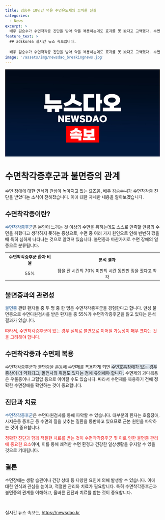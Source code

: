 ```yaml
---
title: 김승수 10년간 먹은 수면유도제의 끔찍한 진실
categories:
  - News
excerpt: >
  배우 김승수가 수면착각증 진단을 받아 약을 복용하는데도 효과를 못 봤다고 고백했다. 수면 전문 병원을 찾아 검사를 받은 결과, 잠을 잔 시간의 70% 미만만 잔 것으로 생각하는 수면착각증후군을 앓고 있다고 밝혀졌다. 수면착각증후군은 실제 잠 잔 시간을 인식하지 못하고 수면부족으로 착각해 계속적으로 수면제를 복용하는 경우, 불면증이나 호흡장애를 유발할 수 있으며, 이로 인해 우울증이나 고혈압 등 다른 질환을 유발할 위험이 있다.
feature_text: >
  ## adskorea 실시간 뉴스 속보입니다.

  배우 김승수가 수면착각증 진단을 받아 약을 복용하는데도 효과를 못 봤다고 고백했다. 수면 전문 병원을 찾아 검사를 받은 결과, 잠을 잔 시간의 70% 미만만 잔 것으로 생각하는 수면착각증후군을 앓고 있다고 밝혀졌다. 수면착각증후군은 실제 잠 잔 시간을 인식하지 못하고 수면부족으로 착각해 계속적으로 수면제를 복용하는 경우, 불면증이나 호흡장애를 유발할 수 있으며, 이로 인해 우울증이나 고혈압 등 다른 질환을 유발할 위험이 있다.
image: '/assets/img/newsdao_breakingnews.jpg'
---
```


<p><img src="/assets/img/newsdao_breakingnews.jpg" alt="adskorea 속보" /></p>

<h1>수면착각증후군과 불면증의 관계</h1>

<p data-ke-size="size16">수면 장애에 대한 인식과 관심이 높아지고 있는 요즈음, 배우 김승수씨가 수면착각증 진단을 받았다는 소식이 전해졌습니다. 이에 대한 자세한 내용을 알아보겠습니다.</p>

<h2 data-ke-size="size26">수면착각증이란?</h2>

<p><span style="color: #1a5490;">수면착각증후군</span>은 본인이 느끼는 것 이상의 수면을 취하는데도 스스로 만족할 만큼의 수면을 취했다고 생각하지 못하는 증상으로, 수면 중 여러 가지 원인으로 인해 빈번히 깼을 때 특히 심하게 나타나는 것으로 알려져 있습니다. 불면증과 마찬가지로 수면 장애의 일종으로 분류됩니다.</p>

<table>
    <tr>
        <td style="text-align: center;"><b>수면착각증후군 환자 비율</b></td>
        <td style="text-align: center;"><b>분석 결과</b></td>
    </tr>
    <tr>
        <td style="text-align: center;">55%</td>
        <td style="text-align: center;">잠을 잔 시간의 70% 미만의 시간 동안만 잠을 잤다고 착각</td>
    </tr>
</table>

<h2 data-ke-size="size26">불면증과의 관련성</h2>

<p><span style="color: #1a5490;">불면증</span> 관련 환자들 중 두 명 중 한 명은 수면착각증후군을 경험한다고 합니다. 만성 불면증으로 수면다원검사를 받은 환자들 중 55%가 수면착각증후군을 앓고 있다는 분석 결과가 있습니다.</p>

<p><span style="color: #ee2323;">따라서, 수면착각증후군이 있는 경우 실제로 불면으로 이어질 가능성이 매우 크다는 것을 고려해야 합니다.</span></p>

<h2 data-ke-size="size26">수면착각증과 수면제 복용</h2>

<p>수면착각증후군과 불면증을 혼동해 수면제를 복용하게 되면 <span style="background-color: #21538527;">수면호흡장애가 있는 경우 증상이 더 악화되고, 돌연사의 위험도 있다는 점에 유의해야 합니다.</span> 수면제의 과다복용은 우울증이나 고혈압 등으로 이어질 수도 있습니다. 따라서 수면제를 복용하기 전에 정확한 수면장애를 확인하는 것이 중요합니다.</p>

<h2 data-ke-size="size26">진단과 치료</h2>

<p><span style="color: #1a5490;">수면착각증후군</span>은 수면다원검사를 통해 파악할 수 있습니다. 대부분의 환자는 호흡장애, 사지운동 증후군 등 수면의 질을 낮추는 질환을 동반하고 있으므로 근본 원인을 파악하는 것이 중요합니다.</p>

<p><span style="color: #ee2323;">정확한 진단과 함께 적절한 치료를 받는 것이 수면착각증후군 및 이로 인한 불면증 관리에 중요한 요소</span>이며, 이를 통해 쾌적한 수면 환경과 건강한 일상생활을 유지할 수 있을 것으로 기대됩니다.</p>

<h2 data-ke-size="size26">결론</h2>

<p>수면장애는 생활 습관이나 건강 상태 등 다양한 요인에 의해 발생할 수 있습니다. 이에 대한 인식과 관심을 높이고, 적절한 관리와 치료가 필요합니다. 특히 수면착각증후군과 불면증의 관계를 이해하고, 올바른 진단과 치료를 받는 것이 중요합니다.</p>

<p data-ke-size="size16">&nbsp;</p>
실시간 뉴스 속보는, <a href="https://newsdao.kr" rel="dofollow">https://newsdao.kr</a>


